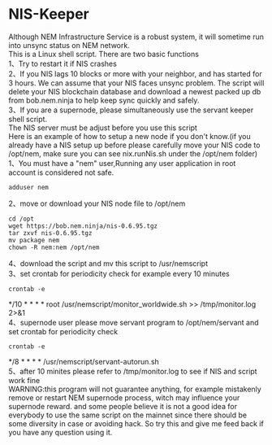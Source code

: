 # NIS-Keeper
Although NEM Infrastructure Service is a robust system, it will sometime run into unsync status on NEM network. <br>
This is a Linux shell script. There are two basic functions<br>
1、Try to restart it if NIS crashes<br>
2、If you NIS lags 10 blocks or more with your neighbor, and has started for 3 hours. We can assume that your NIS faces unsync problem. The script will delete your NIS blockchain database and download a newest packed up db from bob.nem.ninja to help keep sync quickly and safely.<br>
3、If you are a supernode, please simultaneously use the servant keeper shell script.<br>
The NIS server must be adjust before you use this script<br>
Here is an example of how to setup a new node if you don't know.(if you already have a NIS setup up before please carefully move your NIS code to /opt/nem, make sure you can see nix.runNis.sh under the /opt/nem folder)<br>
1、You must have a "nem" user,Running any user application in root account is considered not safe.<br>
```Shell
adduser nem
```
2、move or download your NIS node file to /opt/nem<br>
```Shell
cd /opt
wget https://bob.nem.ninja/nis-0.6.95.tgz
tar zxvf nis-0.6.95.tgz
mv package nem
chown -R nem:nem /opt/nem
```
4、download the script and mv this script to /usr/nemscript<br>
3、set crontab for periodicity check for example every 10 minutes<br>
```Shell
crontab -e
```
*/10 * * * * root /usr/nemscript/monitor_worldwide.sh >> /tmp/monitor.log 2>&1<br>
4、supernode user please move servant program to /opt/nem/servant and set crontab for periodicity check<br>
```Shell
crontab -e
```
*/8 * * * * /usr/nemscript/servant-autorun.sh<br>
5、after 10 minites please refer to /tmp/monitor.log to see if NIS and script work fine<br>
WARNING:this program will not guarantee anything, for example mistakenly remove or restart NEM supernode process, witch may influence your supernode reward. and some people believe it is not a good idea for everybody to use the same script on the mainnet since there should be some diversity in case or avoiding hack. So try this and give me feed back if you have any question using it.<br>